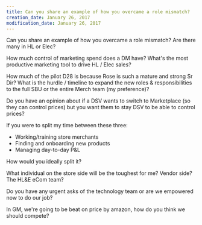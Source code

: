 ```yaml
---
title: Can you share an example of how you overcame a role mismatch?
creation_date: January 26, 2017
modification_date: January 26, 2017
---
```



Can you share an example of how you overcame a role mismatch? 
Are there many in HL or Elec?

How much control of marketing spend does a DM have? 
What's the most productive marketing tool to drive HL / Elec sales?

How much of the pilot D28 is because Rose is such a mature and strong Sr Dir?
What is the hurdle / timeline to expand the new roles & responsibilities to the full SBU or the entire Merch team (my preference)?

Do you have an opinion about if a DSV wants to switch to Marketplace (so they can control prices) but you want them to stay DSV to be able to control prices?

If you were to split my time between these three:
- Working/training store merchants 
- Finding and onboarding new products
- Managing day-to-day P&L

How would you ideally split it?

What individual on the store side will be the toughest for me? Vendor side? The HL&E eCom team?

Do you have any urgent asks of the technology team or are we empowered now to do our job?

In GM, we're going to be beat on price by amazon, how do you think we should compete?

